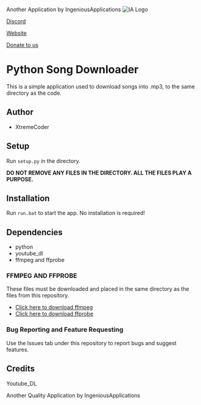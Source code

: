 
Another Application by IngeniousApplications
![IA Logo](https://www.ingeniousapps.net/cdn/IALogo.png)

[Discord](https://www.ingeniousapps.net/discord)

[Website](https://www.ingeniousapps.net)

[Donate to us](https://patreon.com/eltontay11)
# Python Song Downloader
This is a simple application used to download songs into .mp3, to the same directory as the code.


## Author

- XtremeCoder

## Setup

Run `setup.py` in the directory.

**DO NOT REMOVE ANY FILES IN THE DIRECTORY. ALL THE FILES PLAY A PURPOSE.**


## Installation

Run `run.bat` to start the app. No installation is required!

## Dependencies

- python
- youtube_dl
- ffmpeg and ffprobe

### FFMPEG AND FFPROBE

These files must be downloaded and placed in the same directory as the files from this repository.

- [Click here to download ffmpeg](https://www.ingeniousapps.net/cdn/ffmpeg.exe)
- [Click here to download ffprobe](https://www.ingeniousapps.net/cdn/ffprobe.exe)

### Bug Reporting and Feature Requesting
Use the Issues tab under this repository to report bugs and suggest features.

## Credits 
Youtube_DL 

Another Quality Application by IngeniousApplications

